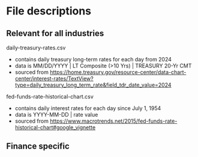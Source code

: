 # File descriptions

## Relevant for all industries

daily-treasury-rates.csv
- contains daily treasury long-term rates for each day from 2024
- data is MM/DD/YYYY | LT Composite (>10 Yrs) | TREASURY 20-Yr CMT
- sourced from https://home.treasury.gov/resource-center/data-chart-center/interest-rates/TextView?type=daily_treasury_long_term_rate&field_tdr_date_value=2024

fed-funds-rate-historical-chart.csv
- contains daily interest rates for each day since July 1, 1954
- data is YYYY-MM-DD | rate value
- sourced from https://www.macrotrends.net/2015/fed-funds-rate-historical-chart#google_vignette



## Finance specific